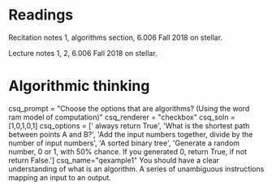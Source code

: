 # Readings 
Recitation notes 1, algorithms section, 6.006 Fall 2018 on stellar.

Lecture notes 1, 2,  6.006 Fall 2018 on stellar.

# Algorithmic thinking


<question multiplechoice>
csq_prompt = "Choose the options that are algorithms? (Using the word ram model of computation)"
csq_renderer = "checkbox"
csq_soln = [1,0,1,0,1]
csq_options =  [' always return True',
'What is the shortest path between points A and B?',
'Add the input numbers together, divide by the number of input numbers',
'A sorted binary tree',
'Generate a random number, 0 or 1, with 50% chance. If you generated 0, return True, if not return False.']
csq_name="qexample1"
</question>


<checkyourself>
You should have a clear understanding of what is an algorithm. A series of unambiguous instructions mapping an input to an output.

</checkyourself>


